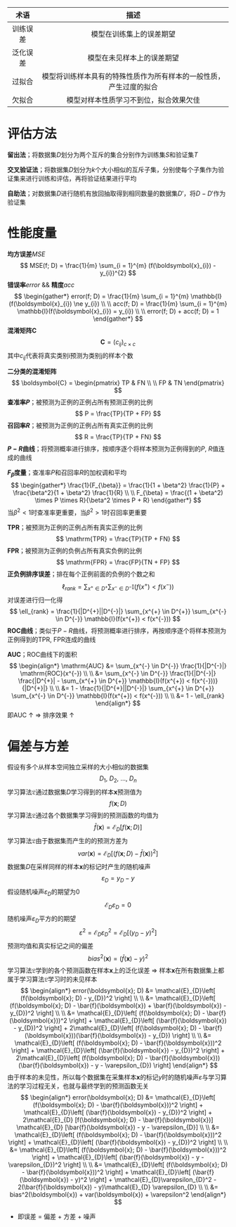 |术语|描述|
|:-:|:-:|
|训练误差|模型在训练集上的误差期望|
|泛化误差|模型在未见样本上的误差期望|
|过拟合|模型将训练样本具有的特殊性质作为所有样本的一般性质，产生过度的拟合|
|欠拟合|模型对样本性质学习不到位，拟合效果欠佳|

# 评估方法

**留出法**；将数据集$D$划分为两个互斥的集合分别作为训练集$S$和验证集$T$

**交叉验证法**；将数据集$D$划分为$k$个大小相似的互斥子集，分别使每个子集作为验证集来进行训练和评估，再将验证结果进行平均

**自助法**；对数据集$D$进行随机有放回抽取得到相同数量的数据集${D}'$，将$D - {D}'$作为验证集

# 性能度量

**均方误差**$MSE$
$$
MSE(f; D) = \frac{1}{m} \sum_{i = 1}^{m} (f(\boldsymbol{x}_{i}) - y_{i})^{2}
$$
**错误率**$error$ && **精度**$acc$
$$
\begin{gather*}
error(f; D) = \frac{1}{m} \sum_{i = 1}^{m} \mathbb{I}(f(\boldsymbol{x}_{i}) \ne y_{i}) \\ \\
acc(f; D) = \frac{1}{m} \sum_{i = 1}^{m} \mathbb{I}(f(\boldsymbol{x}_{i}) = y_{i}) \\ \\
error(f; D) + acc(f; D) = 1
\end{gather*}
$$
**混淆矩阵**$\boldsymbol{C}$
$$
\boldsymbol{C} = (c_{ij})_{c \times c}
$$
其中$c_{ij}$代表将真实类别i预测为类别j的样本个数

**二分类的混淆矩阵**
$$
\boldsymbol{C} = 
\begin{pmatrix}
TP & FN \\ \\
FP & TN
\end{pmatrix}
$$
**查准率$P$**；被预测为正例的正例占所有预测正例的比例
$$
P = \frac{TP}{TP + FP}
$$
**召回率$R$**；被预测为正例的正例占所有真实正例的比例
$$
R = \frac{TP}{TP + FN}
$$
**$P-R$曲线**；将预测概率进行排序，按顺序逐个将样本预测为正例得到的$P,\ R$值连成的曲线

**$F_{\beta}$度量**；查准率$P$和召回率$R$的加权调和平均
$$
\begin{gather*}
\frac{1}{F_{\beta}} = \frac{1}{1 + \beta^2}  \frac{1}{P} + \frac{\beta^2}{1 + \beta^2}  \frac{1}{R} \\ \\
F_{\beta} = \frac{(1 + \beta^2) \times P \times R}{\beta^2 \times P + R}
\end{gather*}
$$
当$\beta^2 < 1$时查准率更重要，当$\beta^2 > 1$时召回率更重要

**$\mathrm{TPR}$**；被预测为正例的正例占所有真实正例的比例
$$
\mathrm{TPR} = \frac{TP}{TP + FN}
$$
**$\mathrm{FPR}$**；被预测为正例的负例占所有真实负例的比例
$$
\mathrm{FPR} = \frac{FP}{TN + FP}
$$
**正负例排序误差**；排在每个正例前面的负例的个数之和
$$
\ell_{rank} = \sum_{x^{+} \in D^{+}} \sum_{x^{-} \in D^{-}} \mathbb{I}(f(x^{+}) < f(x^{-}))
$$
对误差进行归一化得
$$
\ell_{rank} = \frac{1}{|D^{+}||D^{-}|} \sum_{x^{+} \in D^{+}} \sum_{x^{-} \in D^{-}} \mathbb{I}(f(x^{+}) < f(x^{-}))
$$
**$\mathrm{ROC}$曲线**；类似于$P-R$曲线，将预测概率进行排序，再按顺序逐个将样本预测为正例得到的$\mathrm{TPR},\ \mathrm{FPR}$连成的曲线

**$\mathrm{AUC}$**；$\mathrm{ROC}$曲线下的面积
$$
\begin{align*}
\mathrm{AUC} &= \sum_{x^{-} \in D^{-}} \frac{1}{|D^{-}|} \mathrm{ROC}(x^{-}) \\ \\
&= \sum_{x^{-} \in D^{-}} \frac{1}{|D^{-}|} \frac{|D^{+}| - \sum_{x^{+} \in D^{+}} \mathbb{I}(f(x^{+}) < f(x^{-}))}{|D^{+}|} \\ \\
&= 1 - \frac{1}{|D^{+}||D^{-}|} \sum_{x^{+} \in D^{+}} \sum_{x^{-} \in D^{-}} \mathbb{I}(f(x^{+}) < f(x^{-})) \\ \\
&= 1 - \ell_{rank}
\end{align*}
$$
即$\mathrm{AUC}$ &uarr; &rArr; 排序效果 &uarr;

# 偏差与方差

假设有多个从样本空间独立采样的大小相似的数据集
$$
D_{1},\ D_{2},\ \dots,\ D_{n}
$$
学习算法$\mathfrak{L}$通过数据集$D$学习得到的样本$\boldsymbol{x}$预测值为
$$
f(\boldsymbol{x}; D)
$$
学习算法$\mathfrak{L}$通过各个数据集学习得到的预测函数的均值为
$$
\bar{f}(\boldsymbol{x}) = \mathcal{E}_{D}\left[ f(\boldsymbol{x}; D) \right]
$$
学习算法$\mathfrak{L}$由于数据集而产生的的预测方差为
$$
var(\boldsymbol{x}) = \mathcal{E}_{D}\left[ (f(\boldsymbol{x}; D) - \bar{f}(\boldsymbol{x}))^2 \right]
$$
数据集$D$在采样同样的样本$\boldsymbol{x}$的标记时产生的随机噪声
$$
\varepsilon_{D} = y_{D} - y
$$
假设随机噪声$\varepsilon_{D}$的期望为0
$$
\mathcal{E}_{D} \varepsilon_{D} = 0
$$
随机噪声$\varepsilon_{D}$平方的的期望
$$
\varepsilon^2 = \mathcal{E}_{D} \varepsilon_{D}^2 = \mathcal{E}_{D}\left[ (y_{D} - y)^2 \right]
$$
预测均值和真实标记之间的偏差
$$
bias^2(\boldsymbol{x}) = (\bar{f}(\boldsymbol{x}) - y)^2
$$
学习算法$\mathfrak{L}$学到的各个预测函数在样本$\boldsymbol{x}$上的泛化误差 &rArr; 样本$\boldsymbol{x}$在所有数据集上都属于学习算法$\mathfrak{L}$学习时的未见样本
$$
\begin{align*}
error(\boldsymbol{x}; D) &= \mathcal{E}_{D}\left[ (f(\boldsymbol{x}; D) - y_{D})^2 \right] \\ \\
&= \mathcal{E}_{D}\left[ (f(\boldsymbol{x}; D) - \bar{f}(\boldsymbol{x}) + \bar{f}(\boldsymbol{x}) - y_{D})^2 \right] \\ \\
&= \mathcal{E}_{D}\left[ (f(\boldsymbol{x}; D) - \bar{f}(\boldsymbol{x}))^2 \right] +
\mathcal{E}_{D}\left[ (\bar{f}(\boldsymbol{x}) - y_{D})^2 \right] +
2\mathcal{E}_{D}\left[ (f(\boldsymbol{x}; D) - \bar{f}(\boldsymbol{x}))(\bar{f}(\boldsymbol{x}) - y_{D}) \right] \\ \\
&= \mathcal{E}_{D}\left[ (f(\boldsymbol{x}; D) - \bar{f}(\boldsymbol{x}))^2 \right] +
\mathcal{E}_{D}\left[ (\bar{f}(\boldsymbol{x}) - y_{D})^2 \right] +
2\mathcal{E}_{D}\left[ (f(\boldsymbol{x}; D) - \bar{f}(\boldsymbol{x}))(\bar{f}(\boldsymbol{x}) - y - \varepsilon_{D}) \right]
\end{align*}
$$
由于样本的未见性，所以每个数据集在采集样本$\boldsymbol{x}$的标记$y$时的随机噪声$\varepsilon$与学习算法的学习过程无关，也就与最终学到的预测函数无关
$$
\begin{align*}
error(\boldsymbol{x}; D) &= \mathcal{E}_{D}\left[ (f(\boldsymbol{x}; D) - \bar{f}(\boldsymbol{x}))^2 \right] + \mathcal{E}_{D}\left[ (\bar{f}(\boldsymbol{x}) - y_{D})^2 \right] + 2\mathcal{E}_{D} [f(\boldsymbol{x}; D) - \bar{f}(\boldsymbol{x})] \mathcal{E}_{D} [\bar{f}(\boldsymbol{x}) - y - \varepsilon_{D}] \\ \\
&= \mathcal{E}_{D}\left[ (f(\boldsymbol{x}; D) - \bar{f}(\boldsymbol{x}))^2 \right] + \mathcal{E}_{D}\left[ (\bar{f}(\boldsymbol{x}) - y_{D})^2 \right] \\ \\
&= \mathcal{E}_{D}\left[ (f(\boldsymbol{x}; D) - \bar{f}(\boldsymbol{x}))^2 \right] + \mathcal{E}_{D}\left[ (\bar{f}(\boldsymbol{x}) - y - \varepsilon_{D})^2 \right] \\ \\
&= \mathcal{E}_{D}\left[ (f(\boldsymbol{x}; D) - \bar{f}(\boldsymbol{x}))^2 \right] + \mathcal{E}_{D}\left[ (\bar{f}(\boldsymbol{x}) - y)^2 \right] + \mathcal{E}_{D}\varepsilon_{D}^2 - 2(\bar{f}(\boldsymbol{x}) - y)\mathcal{E}_{D} \varepsilon_{D} \\ \\
&= bias^2(\boldsymbol{x}) + var(\boldsymbol{x}) + \varepsilon^2
\end{align*}
$$
* 即误差 = 偏差 + 方差 + 噪声